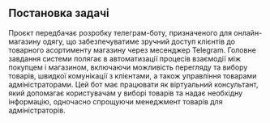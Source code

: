 ## Постановка задачі
Проєкт передбачає розробку телеграм-боту, призначеного для онлайн-магазину одягу, що забезпечуватиме зручний доступ клієнтів до товарного асортименту магазину через месенджер Telegram. Головне завдання системи полягає в автоматизації процесів взаємодії між покупцем і магазином, включаючи можливість перегляду та вибору товарів, швидкої комунікації з клієнтами, а також управління товарами адміністраторами. Цей бот має працювати як віртуальний консультант, який допомагає користувачам у виборі товарів та надає необхідну інформацію, одночасно спрощуючи менеджмент товарів для адміністраторів.
